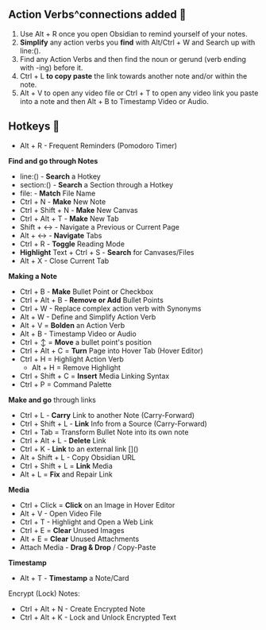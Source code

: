 ## Action Verbs^connections added 🧭
1. Use Alt + R once you open Obsidian to remind yourself of your notes.
2. **Simplify** any action verbs you **find** with Alt/Ctrl + W and Search up with line:().
3. Find any Action Verbs and then find the noun or gerund (verb ending with -ing) before it.
4. Ctrl + L **to copy paste** the link towards another note and/or within the note.
5. Alt + V to open any video file or Ctrl + T to open any video link you paste into a note and then Alt + B to Timestamp Video or Audio.

## Hotkeys 🧭

- Alt + R - Frequent Reminders (Pomodoro Timer)

**Find and go through Notes**
- line:() - **Search** a Hotkey 
- section:() - **Search** a Section through a Hotkey
- file: - **Match** File Name
- Ctrl + N - **Make** New Note
- Ctrl + Shift + N - **Make** New Canvas
- Ctrl + Alt + T - **Make** New Tab
- Shift + ↔ - Navigate a Previous or Current Page
- Alt + ↔ - **Navigate** Tabs
- Ctrl + R - **Toggle** Reading Mode
- **Highlight** Text + Ctrl + S - **Search** for Canvases/Files
- Alt + X - Close Current Tab

**Making a Note**
- Ctrl + B - **Make** Bullet Point or Checkbox
- Ctrl + Alt + B - **Remove or Add** Bullet Points
- Ctrl + W - Replace complex action verb with Synonyms
- Alt + W - Define and Simplify Action Verb
- Alt + V = **Bolden** an Action Verb
- Alt + B - Timestamp Video or Audio
- Ctrl + ↕ = **Move** a bullet point's position
- Ctrl + Alt + C = **Turn** Page into Hover Tab (Hover Editor)
- Ctrl + H = Highlight Action Verb
    - Alt + H = Remove Highlight
- Ctrl + Shift + C = **Insert** Media Linking Syntax
- Ctrl + P = Command Palette

**Make and go** through links
- Ctrl + L - **Carry** Link to another Note (Carry-Forward)
- Ctrl + Shift + L - **Link** Info from a Source (Carry-Forward)
- Ctrl + Tab = Transform Bullet Note into its own note
- Ctrl + Alt + L - **Delete** Link
- Ctrl + K - **Link** to an external link []\()
- Alt + Shift + L - Copy Obsidian URL
- Ctrl + Shift + L = **Link** Media
- Alt + L = **Fix** and Repair Link

**Media**
- Ctrl + Click = **Click** on an Image in Hover Editor
- Alt + V - Open Video File
- Ctrl + T - Highlight and Open a Web Link
- Ctrl + E = **Clear** Unused Images
- Alt + E = **Clear** Unused Attachments
- Attach Media - **Drag & Drop** / Copy-Paste

**Timestamp**
- Alt + T - **Timestamp** a Note/Card

Encrypt (Lock) Notes:
- Ctrl + Alt + N - Create Encrypted Note
- Ctrl + Alt + K - Lock and Unlock Encrypted Text
